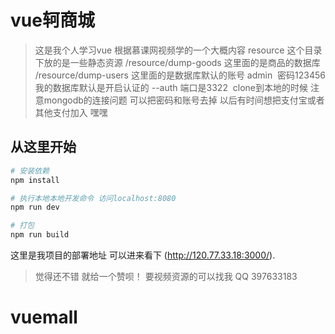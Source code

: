 # vue轲商城

> 这是我个人学习vue 根据慕课网视频学的一个大概内容
> resource 这个目录下放的是一些静态资源 /resource/dump-goods  这里面的是商品的数据库  /resource/dump-users  这里面的是数据库默认的账号 admin  密码123456
> 我的数据库默认是开启认证的 --auth 端口是3322  clone到本地的时候 注意mongodb的连接问题 可以把密码和账号去掉
> 以后有时间想把支付宝或者其他支付加入 嘿嘿
## 从这里开始

``` bash
# 安装依赖
npm install 

# 执行本地本地开发命令 访问localhost:8080
npm run dev

# 打包
npm run build

```

这里是我项目的部署地址  可以进来看下 (http://120.77.33.18:3000/).
>觉得还不错 就给一个赞呗！ 要视频资源的可以找我 QQ 397633183
# vuemall
